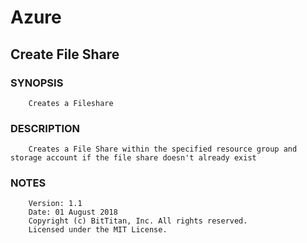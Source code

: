 # Azure
## Create File Share
### SYNOPSIS
```
    Creates a Fileshare
```
### DESCRIPTION
```
    Creates a File Share within the specified resource group and storage account if the file share doesn't already exist
```
### NOTES
```
    Version: 1.1
    Date: 01 August 2018
    Copyright (c) BitTitan, Inc. All rights reserved.
    Licensed under the MIT License.
```

